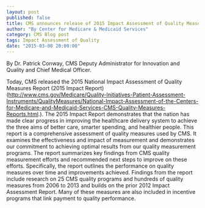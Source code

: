 ```yaml
---
layout: post
published: false
title: CMS announces release of 2015 Impact Assessment of Quality Measures Report
author: "By Center for Medicare & Medicaid Services"
category: CMS Blog post
tags: Impact Assessment of Quality
date: "2015-03-08 20:00:00"
---
```


By Dr. Patrick Conway, CMS Deputy Administrator for Innovation and Quality and Chief Medical Officer.

Today, CMS released the 2015 National Impact Assessment of Quality Measures Report (2015 Impact Report) (http://www.cms.gov/Medicare/Quality-Initiatives-Patient-Assessment-Instruments/QualityMeasures/National-Impact-Assessment-of-the-Centers-for-Medicare-and-Medicaid-Services-CMS-Quality-Measures-Reports.html.). The 2015 Impact Report demonstrates that the nation has made clear progress in improving the healthcare delivery system to achieve the three aims of better care, smarter spending, and healthier people.
This report is a comprehensive assessment of quality measures used by CMS. It examines the effectiveness and impact of measurement and demonstrates our commitment to achieving optimal results from our quality measurement programs. The report summarizes key findings from CMS quality measurement efforts and recommended next steps to improve on these efforts.
Specifically, the report outlines the performance on quality measures over time and improvements achieved. Findings from the report include research on 25 CMS quality programs and hundreds of quality measures from 2006 to 2013 and builds on the prior 2012 Impact Assessment Report. Many of these measures are also included in incentive programs that link payment to quality performance.
